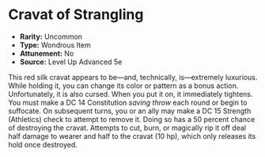 # Cravat of Strangling

- **Rarity:** Uncommon
- **Type:** Wondrous Item
- **Attunement:** No
- **Source:** Level Up Advanced 5e

This red silk cravat appears to be—and, technically, is—extremely luxurious. While holding it, you can change its color or pattern as a bonus action. Unfortunately, it is also cursed. When you put it on, it immediately tightens. You must make a DC 14 Constitution _saving throw_  each round or begin to suffocate. On subsequent turns, you or an ally may make a DC 15 Strength (Athletics) check to attempt to remove it. Doing so has a 50 percent chance of destroying the cravat. Attempts to cut, burn, or magically rip it off deal half damage to wearer and half to the cravat (10 hp), which only releases its hold once destroyed.
